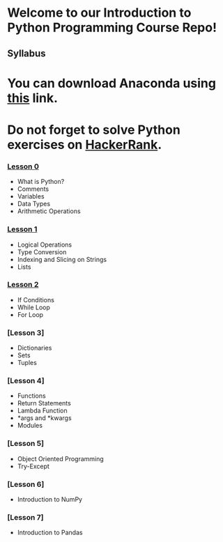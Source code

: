 # Welcome to our Introduction to Python Programming Course Repo!

## Syllabus

# You can download Anaconda using [this](https://www.anaconda.com/products/individual) link.

# Do not forget to solve Python exercises on [HackerRank](https://www.hackerrank.com/domains/python?filters%5Bstatus%5D%5B%5D=unsolved&badge_type=python).

### [Lesson 0](https://github.com/eljanmahammadli/python-crash-course/blob/master/Day0.ipynb)

- What is Python?
- Comments
- Variables
- Data Types
- Arithmetic Operations

### [Lesson 1](https://github.com/eljanmahammadli/python-crash-course/blob/master/Day1.ipynb)

- Logical Operations
- Type Conversion
- Indexing and Slicing on Strings
- Lists

### [Lesson 2](https://github.com/eljanmahammadli/python-crash-course/blob/master/Day2.ipynb)

- If Conditions
- While Loop
- For Loop

### [Lesson 3]

- Dictionaries
- Sets
- Tuples

### [Lesson 4]

- Functions
- Return Statements
- Lambda Function
- *args and *kwargs
- Modules

### [Lesson 5]

- Object Oriented Programming
- Try-Except

### [Lesson 6]

- Introduction to NumPy

### [Lesson 7]

- Introduction to Pandas

